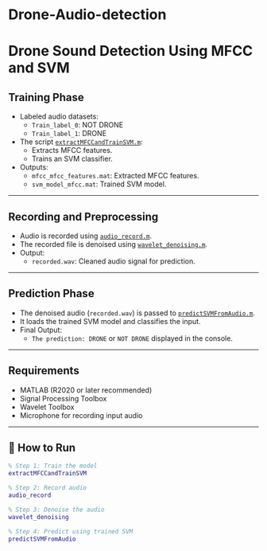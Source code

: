 # Drone-Audio-detection
# Drone Sound Detection Using MFCC and SVM

##  Training Phase
- Labeled audio datasets:
  - `Train_label_0`: NOT DRONE
  - `Train_label_1`: DRONE
- The script [`extractMFCCandTrainSVM.m`](./extractMFCCandTrainSVM.m):
  - Extracts MFCC features.
  - Trains an SVM classifier.
- Outputs:
  - `mfcc_mfcc_features.mat`: Extracted MFCC features.
  - `svm_model_mfcc.mat`: Trained SVM model.

---
##  Recording and Preprocessing
- Audio is recorded using [`audio_record.m`](./audio_record.m).
- The recorded file is denoised using [`wavelet_denoising.m`](./wavelet_denoising.m).
- Output:
  - `recorded.wav`: Cleaned audio signal for prediction.

---
##  Prediction Phase
- The denoised audio (`recorded.wav`) is passed to [`predictSVMFromAudio.m`](./predictSVMFromAudio.m).
- It loads the trained SVM model and classifies the input.
- Final Output:
  - `The prediction: DRONE` or `NOT DRONE` displayed in the console.

---

## Requirements
- MATLAB (R2020 or later recommended)
- Signal Processing Toolbox
- Wavelet Toolbox
- Microphone for recording input audio

---

## 🚀 How to Run

```matlab
% Step 1: Train the model
extractMFCCandTrainSVM

% Step 2: Record audio
audio_record

% Step 3: Denoise the audio
wavelet_denoising

% Step 4: Predict using trained SVM
predictSVMFromAudio
